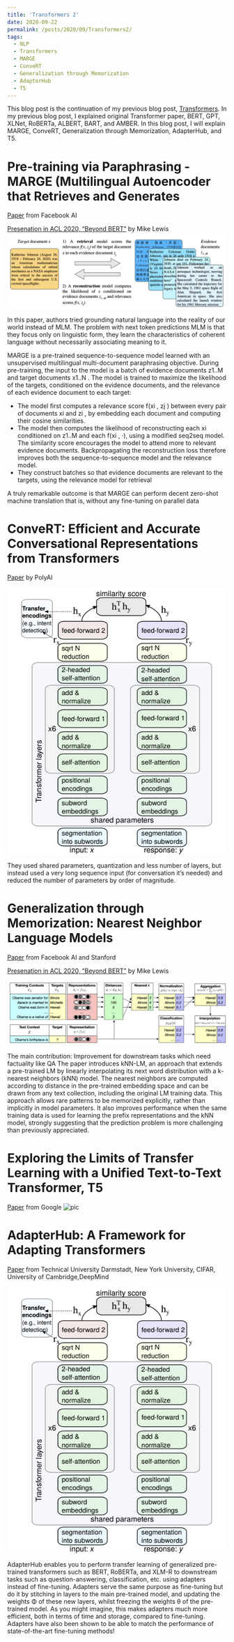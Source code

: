 ```yaml
---
title: 'Transformers 2'
date: 2020-09-22
permalink: /posts/2020/09/Transformers2/
tags:
  - NLP
  - Transformers
  - MARGE
  - ConveRT
  - Generalization through Memorization
  - AdapterHub
  - T5
---
```

This blog post is the continuation of my previous blog post, [Transformers](https://sanazbahargam.github.io/posts/2020/07/Transformers/). In my previous blog post, I explained original Transformer paper, BERT, GPT, XLNet, RoBERTa, ALBERT, BART, and AMBER. 
In this blog post, I will explain MARGE, ConveRT, Generalization through Memorization, AdapterHub, and T5.



# Pre-training via Paraphrasing - MARGE (Multilingual Autoencoder that Retrieves and Generates
[Paper](https://arxiv.org/abs/2006.15020) from Facebook AI

[Presenation in ACL 2020, “Beyond BERT”](https://slideslive.com/38929793/beyond-bert) by Mike Lewis
![pic](https://github.com/sanazbahargam/SanazBahargam.github.io/blob/master/images/MARGE.png?raw=true)


In this paper, authors tried grounding natural language into the reality of our world instead of MLM. The problem with next token predictions MLM is that they focus only on linguistic form, they learn the characteristics of coherent language without necessarily associating meaning to it. 

MARGE is a pre-trained sequence-to-sequence model learned with an unsupervised multilingual multi-document paraphrasing objective.
During pre-training, the input to the model is a batch of evidence documents z1..M and target documents x1..N . The model is trained to maximize the likelihood of the targets, conditioned on the evidence documents, and the relevance of each evidence document to each target: 
- The model first computes a relevance score f(xi , zj ) between every pair of documents xi and zi , by embedding each document and computing their cosine similarities. 
- The model then computes the likelihood of reconstructing each xi conditioned on z1..M and each f(xi , ·), using a modified seq2seq model. The similarity score encourages the model to attend more to relevant evidence documents. Backpropagating the reconstruction loss therefore improves both the sequence-to-sequence model and the relevance model. 
- They construct batches so that evidence documents are relevant to the targets, using the relevance model for retrieval

A truly remarkable outcome is that MARGE can perform decent zero-shot machine translation that is, without any fine-tuning on parallel data

# ConveRT: Efficient and Accurate Conversational Representations from Transformers
[Paper](https://arxiv.org/abs/1911.03688) by PolyAI

![pic](https://github.com/sanazbahargam/SanazBahargam.github.io/blob/master/images/ConveRT.png?raw=true)

They used shared parameters, quantization and less number of layers, but instead used a very long sequence input (for conversation it’s needed) and reduced the number of parameters by order of magnitude. 


# Generalization through Memorization: Nearest Neighbor Language Models
[Paper](https://arxiv.org/abs/1911.00172)  from Facebook AI and Stanford   

[Presenation in ACL 2020, “Beyond BERT”](https://slideslive.com/38929793/beyond-bert) by Mike Lewis

![pic](https://github.com/sanazbahargam/SanazBahargam.github.io/blob/master/images/GeneralizationMemorization.png?raw=true)

The main contribution: Improvement for downstream tasks which need factuality like QA
The paper introduces kNN-LM, an approach that extends a pre-trained LM by linearly interpolating its next
word distribution with a k-nearest neighbors (kNN) model. The nearest neighbors are computed
according to distance in the pre-trained embedding space and can be drawn from any text collection, including the original LM training data. This approach allows rare patterns to be memorized
explicitly, rather than implicitly in model parameters. It also improves performance when the same
training data is used for learning the prefix representations and the kNN model, strongly suggesting
that the prediction problem is more challenging than previously appreciated.


# Exploring the Limits of Transfer Learning with a Unified Text-to-Text Transformer, T5
[Paper](https://arxiv.org/abs/1910.10683) from Google
![pic](https://1.bp.blogspot.com/-o4oiOExxq1s/Xk26XPC3haI/AAAAAAAAFU8/NBlvOWB84L0PTYy9TzZBaLf6fwPGJTR0QCLcBGAsYHQ/s1600/image3.gif?raw=true)


# AdapterHub: A Framework for Adapting Transformers
[Paper](https://arxiv.org/pdf/2007.07779v1.pdf) from Technical University Darmstadt, New York University, CIFAR, University of Cambridge,DeepMind

![pic](https://github.com/sanazbahargam/SanazBahargam.github.io/blob/master/images/ConveRT.png?raw=true)

AdapterHub enables you to perform transfer learning of generalized pre-trained transformers such as BERT, RoBERTa, and XLM-R to downstream tasks such as question-answering, classification, etc. using adapters instead of fine-tuning. Adapters serve the same purpose as fine-tuning but do it by stitching in layers to the main pre-trained model, and updating the weights Φ of these new layers, whilst freezing the weights θ of the pre-trained model. As you might imagine, this makes adapters much more efficient, both in terms of time and storage, compared to fine-tuning. Adapters have also been shown to be able to match the performance of state-of-the-art fine-tuning methods!


